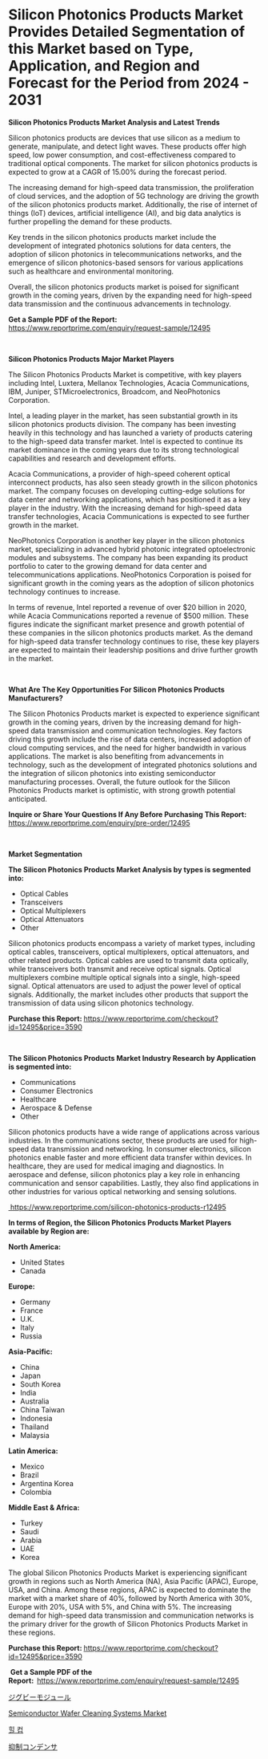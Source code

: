 <p><h1>Silicon Photonics Products Market Provides Detailed Segmentation of this Market based on Type, Application, and Region and Forecast for the Period from 2024 - 2031</h1></p><p><strong>Silicon Photonics Products Market Analysis and Latest Trends</strong></p>
<p><p>Silicon photonics products are devices that use silicon as a medium to generate, manipulate, and detect light waves. These products offer high speed, low power consumption, and cost-effectiveness compared to traditional optical components. The market for silicon photonics products is expected to grow at a CAGR of 15.00% during the forecast period.</p><p>The increasing demand for high-speed data transmission, the proliferation of cloud services, and the adoption of 5G technology are driving the growth of the silicon photonics products market. Additionally, the rise of internet of things (IoT) devices, artificial intelligence (AI), and big data analytics is further propelling the demand for these products.</p><p>Key trends in the silicon photonics products market include the development of integrated photonics solutions for data centers, the adoption of silicon photonics in telecommunications networks, and the emergence of silicon photonics-based sensors for various applications such as healthcare and environmental monitoring.</p><p>Overall, the silicon photonics products market is poised for significant growth in the coming years, driven by the expanding need for high-speed data transmission and the continuous advancements in technology.</p></p>
<p><strong>Get a Sample PDF of the Report:&nbsp;</strong> <a href="https://www.reportprime.com/enquiry/request-sample/12495">https://www.reportprime.com/enquiry/request-sample/12495</a></p>
<p>&nbsp;</p>
<p><strong>Silicon Photonics Products Major Market Players</strong></p>
<p><p>The Silicon Photonics Products Market is competitive, with key players including Intel, Luxtera, Mellanox Technologies, Acacia Communications, IBM, Juniper, STMicroelectronics, Broadcom, and NeoPhotonics Corporation. </p><p>Intel, a leading player in the market, has seen substantial growth in its silicon photonics products division. The company has been investing heavily in this technology and has launched a variety of products catering to the high-speed data transfer market. Intel is expected to continue its market dominance in the coming years due to its strong technological capabilities and research and development efforts.</p><p>Acacia Communications, a provider of high-speed coherent optical interconnect products, has also seen steady growth in the silicon photonics market. The company focuses on developing cutting-edge solutions for data center and networking applications, which has positioned it as a key player in the industry. With the increasing demand for high-speed data transfer technologies, Acacia Communications is expected to see further growth in the market.</p><p>NeoPhotonics Corporation is another key player in the silicon photonics market, specializing in advanced hybrid photonic integrated optoelectronic modules and subsystems. The company has been expanding its product portfolio to cater to the growing demand for data center and telecommunications applications. NeoPhotonics Corporation is poised for significant growth in the coming years as the adoption of silicon photonics technology continues to increase.</p><p>In terms of revenue, Intel reported a revenue of over $20 billion in 2020, while Acacia Communications reported a revenue of $500 million. These figures indicate the significant market presence and growth potential of these companies in the silicon photonics products market. As the demand for high-speed data transfer technology continues to rise, these key players are expected to maintain their leadership positions and drive further growth in the market.</p></p>
<p>&nbsp;</p>
<p><strong>What Are The Key Opportunities For Silicon Photonics Products Manufacturers?</strong></p>
<p><p>The Silicon Photonics Products market is expected to experience significant growth in the coming years, driven by the increasing demand for high-speed data transmission and communication technologies. Key factors driving this growth include the rise of data centers, increased adoption of cloud computing services, and the need for higher bandwidth in various applications. The market is also benefiting from advancements in technology, such as the development of integrated photonics solutions and the integration of silicon photonics into existing semiconductor manufacturing processes. Overall, the future outlook for the Silicon Photonics Products market is optimistic, with strong growth potential anticipated.</p></p>
<p><strong>Inquire or Share Your Questions If Any Before Purchasing This Report:</strong> <a href="https://www.reportprime.com/enquiry/pre-order/12495">https://www.reportprime.com/enquiry/pre-order/12495</a></p>
<p>&nbsp;</p>
<p><strong>Market Segmentation</strong></p>
<p><strong>The Silicon Photonics Products Market Analysis by types is segmented into:</strong></p>
<p><ul><li>Optical Cables</li><li>Transceivers</li><li>Optical Multiplexers</li><li>Optical Attenuators</li><li>Other</li></ul></p>
<p><p>Silicon photonics products encompass a variety of market types, including optical cables, transceivers, optical multiplexers, optical attenuators, and other related products. Optical cables are used to transmit data optically, while transceivers both transmit and receive optical signals. Optical multiplexers combine multiple optical signals into a single, high-speed signal. Optical attenuators are used to adjust the power level of optical signals. Additionally, the market includes other products that support the transmission of data using silicon photonics technology.</p></p>
<p><strong>Purchase this Report:&nbsp;</strong><a href="https://www.reportprime.com/checkout?id=12495&price=3590">https://www.reportprime.com/checkout?id=12495&price=3590</a></p>
<p>&nbsp;</p>
<p><strong>The Silicon Photonics Products Market Industry Research by Application is segmented into:</strong></p>
<p><ul><li>Communications</li><li>Consumer Electronics</li><li>Healthcare</li><li>Aerospace & Defense</li><li>Other</li></ul></p>
<p><p>Silicon photonics products have a wide range of applications across various industries. In the communications sector, these products are used for high-speed data transmission and networking. In consumer electronics, silicon photonics enable faster and more efficient data transfer within devices. In healthcare, they are used for medical imaging and diagnostics. In aerospace and defense, silicon photonics play a key role in enhancing communication and sensor capabilities. Lastly, they also find applications in other industries for various optical networking and sensing solutions.</p></p>
<p><a href="https://www.reportprime.com/silicon-photonics-products-r12495">&nbsp;https://www.reportprime.com/silicon-photonics-products-r12495</a></p>
<p><strong>In terms of Region, the Silicon Photonics Products Market Players available by Region are:</strong></p>
<p>
    <p> <strong> North America: </strong>
        <ul>
            <li>United States</li>
            <li>Canada</li>
        </ul>
        </p> 
    <p> <strong> Europe: </strong>
        <ul>
            <li>Germany</li>
            <li>France</li>
            <li>U.K.</li>
            <li>Italy</li>
            <li>Russia</li>
        </ul>
        </p> 
    <p> <strong> Asia-Pacific: </strong>
        <ul>
            <li>China</li>
            <li>Japan</li>
            <li>South Korea</li>
            <li>India</li>
            <li>Australia</li>
            <li>China Taiwan</li>
            <li>Indonesia</li>
            <li>Thailand</li>
            <li>Malaysia</li>
        </ul>
        </p> 
    <p> <strong> Latin America: </strong>
        <ul>
            <li>Mexico</li>
            <li>Brazil</li>
            <li>Argentina Korea</li>
            <li>Colombia</li>
        </ul>
        </p> 
    <p> <strong> Middle East & Africa: </strong>
        <ul>
            <li>Turkey</li>
            <li>Saudi</li>
            <li>Arabia</li>
            <li>UAE</li>
            <li>Korea</li>
        </ul>
    </p>
    </p>
<p><p>The global Silicon Photonics Products Market is experiencing significant growth in regions such as North America (NA), Asia Pacific (APAC), Europe, USA, and China. Among these regions, APAC is expected to dominate the market with a market share of 40%, followed by North America with 30%, Europe with 20%, USA with 5%, and China with 5%. The increasing demand for high-speed data transmission and communication networks is the primary driver for the growth of Silicon Photonics Products Market in these regions.</p></p>
<p><strong>Purchase this Report: </strong><a href="https://www.reportprime.com/checkout?id=12495&price=3590">https://www.reportprime.com/checkout?id=12495&price=3590</a></p>
<p>&nbsp;<strong>Get a Sample PDF of the Report:&nbsp;&nbsp;</strong><a href="https://www.reportprime.com/enquiry/request-sample/12495">https://www.reportprime.com/enquiry/request-sample/12495</a></p>
<p><strong></strong></p>
<p><p><a href="https://github.com/RudySimonis2023/Market-Research-Report-List-1/blob/main/997032870806.md">ジグビーモジュール</a></p><p><a href="https://github.com/AnnChovey2023/Market-Research-Report-List-1/blob/main/semiconductor-wafer-cleaning-systems-market.md">Semiconductor Wafer Cleaning Systems Market</a></p><p><a href="https://github.com/JosefaRice/Market-Research-Report-List-1/blob/main/688448768322.md">힐 컵</a></p><p><a href="https://github.com/NikitaBruen/Market-Research-Report-List-1/blob/main/952975470807.md">抑制コンデンサ</a></p></p>